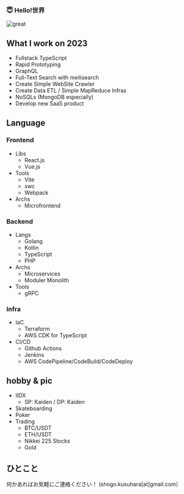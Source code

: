 ### 😇 Hello!世界

![great](https://user-images.githubusercontent.com/49839611/126315099-d43f5009-8c07-4b6c-bbeb-d9a562d096c0.gif)

## What I work on 2023
- Fullstack TypeScript
- Rapid Prototyping
- GraphQL 
- Full-Text Search with meilisearch
- Create Simple WebSite Crawler
- Create Data ETL / Simple MapReduce Infras
- NoSQLs (MongoDB especially)
- Develop new SaaS product

## Language
### Frontend
  - Libs
    - React.js
    - Vue.js
  - Tools
    - Vite
    - swc
    - Webpack
  - Archs
    - Microfrontend
### Backend
  - Langs
    - Golang
    - Kotlin
    - TypeScript
    - PHP
  - Archs
    - Microservices
    - Moduler Monolith
  - Tools
    - gRPC
### Infra
  - IaC
    - Terraform
    - AWS CDK for TypeScript
  - CI/CD
    - Github Actions
    - Jenkins
    - AWS CodePipeline/CodeBuild/CodeDeploy

## hobby & pic
- IIDX
  - SP: Kaiden / DP: Kaiden
- Skateboarding
- Poker
- Trading
  - BTC/USDT
  - ETH/USDT
  - Nikkei 225 Stocks
  - Gold


## ひとこと
何かあればお気軽にご連絡ください！ (shogo.kusuhara[at]gmail.com）

